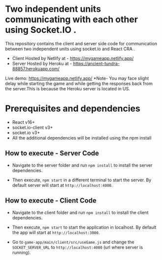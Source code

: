 # Two independent units communicating with each other using Socket.IO .

This repository contains the client and server side code for communication between two independent units using socket.io and React CRA  .
- Client  Hosted by Netlify at - https://mygameapp.netlify.app/
- Server Hosted by Heroku at - https://ancient-tundra-88857.herokuapp.com/

Live demo: https://mygameapp.netlify.app/
*Note- You may face slight delay while starting the game and while getting the responses back from the server.This is because the Heroku server is located in US.


# Prerequisites and dependencies

 - React v16+
 - socket.io-client v3+
 - socket.io v3+
  - All the additional dependencies will be installed using the npm install

## How to execute - Server Code

 - Navigate to the server folder and run `npm install` to install the server dependencies. 
    
 - Then execute, `npm start` in a different terminal to start the server. By default server will start at `http://localhost:4000`.

## How to execute - Client Code

 

 - Navigate to the client folder and run `npm install` to install the client dependencies. 
    
 - Then execute, `npm start` to start the application in localhost. By default the app will start at `http://localhost:3000`.
 -  Go to `game-app/main/client/src/useGame.js`  and change the `SOCKET_SERVER_URL` to `http://localhost:4000` (url where server is running).

         


